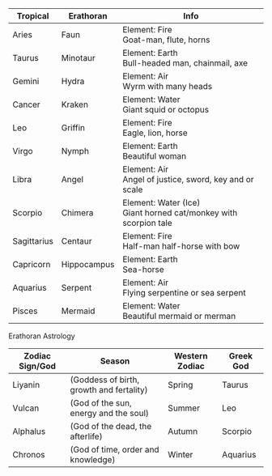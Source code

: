 |Tropical|Erathoran|Info|
|---|---|---|
Aries | Faun | Element: Fire<br/>Goat-man, flute, horns
Taurus | Minotaur | Element: Earth<br/>Bull-headed man, chainmail, axe 
Gemini | Hydra | Element: Air<br/>Wyrm with many heads
Cancer | Kraken | Element: Water<br/>Giant squid or octopus
Leo | Griffin | Element: Fire<br/>Eagle, lion, horse 
Virgo | Nymph | Element: Earth<br/>Beautiful woman
Libra | Angel | Element: Air<br/>Angel of justice, sword, key and or scale 
Scorpio | Chimera | Element: Water (Ice)<br/> Giant horned cat/monkey with scorpion tale 
Sagittarius | Centaur | Element: Fire<br/>Half-man half-horse with bow
Capricorn | Hippocampus | Element: Earth<br/>Sea-horse
Aquarius | Serpent | Element: Air<br/>Flying serpentine or sea serpent 
Pisces | Mermaid | Element: Water<br/>Beautiful mermaid or merman 




Erathoran Astrology 

|Zodiac Sign/God|Season|Western Zodiac|Greek God|
|---|---|---|---|
Liyanin | (Goddess of birth, growth and fertality) | Spring | Taurus | Hera 
Vulcan | (God of the sun, energy and the soul) | Summer | Leo | Apollo 
Alphalus | (God of the dead, the afterlife) | Autumn | Scorpio | Hades 
Chronos | (God of time, order and knowledge) | Winter | Aquarius | Chronos 

